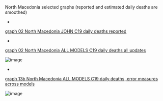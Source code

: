 North Macedonia selected graphs (reported and estimated daily deaths are smoothed) 

*

[graph 02 North Macedonia JOHN C19 daily deaths reported](https://github.com/pourmalek/CovidLongitudinal/blob/main/output/countries/North%20Macedonia/graph%2002%20North%20Macedonia%20IHME%20C19%20daily%20deaths%20all%20updates.pdf)


*

[graph 02 North Macedonia ALL MODELS C19 daily deaths all updates](https://github.com/pourmalek/CovidLongitudinal/blob/main/output/countries/North%20Macedonia/graph%2002%20North%20Macedonia%20ALL%20MODELS%20C19%20daily%20deaths%20all%20updates.pdf)

![image](https://github.com/pourmalek/CovidLongitudinal/assets/30849720/aa2d427c-8623-4a28-a5a8-776c73bbfdce)

*

[graph 13b North Macedonia ALL MODELS C19 daily deaths, error measures across models](https://github.com/pourmalek/CovidLongitudinal/blob/main/output/countries/North%20Macedonia/graph%2013b%20North%20Macedonia%20ALL%20MODELS%20C19%20daily%20deaths%2C%20error%20measures%20across%20models.pdf)

![image](https://github.com/pourmalek/CovidLongitudinal/assets/30849720/b3399829-3603-40bf-afec-7d8080c993c8)
